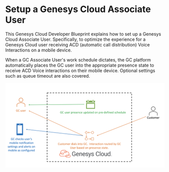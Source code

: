 # Setup a Genesys Cloud Associate User

This Genesys Cloud Developer Blueprint explains how to set up a Genesys Cloud Associate User.  Specifically, to optimize the experience for a Genesys Cloud user receiving ACD (automatic call distribution) Voice Interactions on a mobile device.

When a GC Associate User's work schedule dictates, the GC platform automatically places the GC user into the appropriate presence state to receive ACD Voice interactions on their mobile device.  Optional settings such as queue timeout are also covered.

![Genesys Cloud Associate User call flow](blueprint/images/gc-associate-user-call-workflow.png "Genesys Cloud Associate User call flow")
